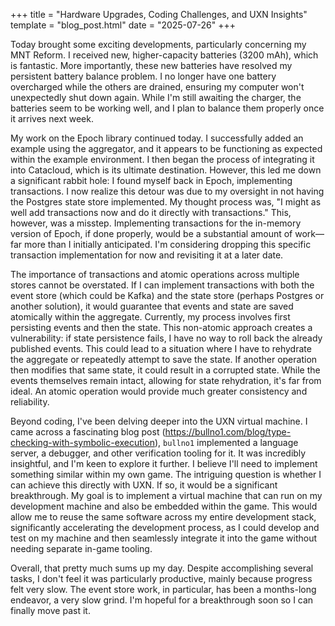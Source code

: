+++
title = "Hardware Upgrades, Coding Challenges, and UXN Insights"
template = "blog_post.html"
date = "2025-07-26"
+++

Today brought some exciting developments, particularly concerning my MNT Reform. I received new, higher-capacity batteries (3200 mAh), which is fantastic. More importantly, these new batteries have resolved my persistent battery balance problem. I no longer have one battery overcharged while the others are drained, ensuring my computer won't unexpectedly shut down again. While I'm still awaiting the charger, the batteries seem to be working well, and I plan to balance them properly once it arrives next week.

My work on the Epoch library continued today. I successfully added an example using the aggregator, and it appears to be functioning as expected within the example environment. I then began the process of integrating it into Catacloud, which is its ultimate destination. However, this led me down a significant rabbit hole: I found myself back in Epoch, implementing transactions. I now realize this detour was due to my oversight in not having the Postgres state store implemented. My thought process was, "I might as well add transactions now and do it directly with transactions." This, however, was a misstep. Implementing transactions for the in-memory version of Epoch, if done properly, would be a substantial amount of work—far more than I initially anticipated. I'm considering dropping this specific transaction implementation for now and revisiting it at a later date.

The importance of transactions and atomic operations across multiple stores cannot be overstated. If I can implement transactions with both the event store (which could be Kafka) and the state store (perhaps Postgres or another solution), it would guarantee that events and state are saved atomically within the aggregate. Currently, my process involves first persisting events and then the state. This non-atomic approach creates a vulnerability: if state persistence fails, I have no way to roll back the already published events. This could lead to a situation where I have to rehydrate the aggregate or repeatedly attempt to save the state. If another operation then modifies that same state, it could result in a corrupted state. While the events themselves remain intact, allowing for state rehydration, it's far from ideal. An atomic operation would provide much greater consistency and reliability. 

Beyond coding, I've been delving deeper into the UXN virtual machine. I came across a fascinating blog post (https://bullno1.com/blog/type-checking-with-symbolic-execution), `bullno1` implemented a language server, a debugger, and other verification tooling for it. It was incredibly insightful, and I'm keen to explore it further. I believe I'll need to implement something similar within my own game. The intriguing question is whether I can achieve this directly with UXN. If so, it would be a significant breakthrough. My goal is to implement a virtual machine that can run on my development machine and also be embedded within the game. This would allow me to reuse the same software across my entire development stack, significantly accelerating the development process, as I could develop and test on my machine and then seamlessly integrate it into the game without needing separate in-game tooling.

Overall, that pretty much sums up my day. Despite accomplishing several tasks, I don't feel it was particularly productive, mainly because progress felt very slow. The event store work, in particular, has been a months-long endeavor, a very slow grind. I'm hopeful for a breakthrough soon so I can finally move past it.

